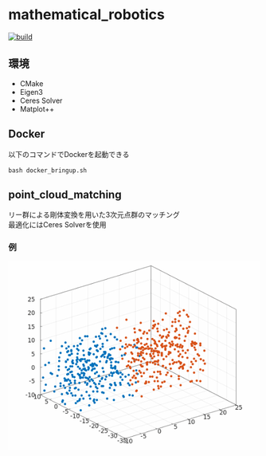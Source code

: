 # mathematical_robotics

[![build](https://github.com/TakumaNakao/mathematical_robotics/actions/workflows/build.yml/badge.svg)](https://github.com/TakumaNakao/mathematical_robotics/actions/workflows/build.yml)

## 環境
* CMake
* Eigen3
* Ceres Solver
* Matplot++

## Docker
以下のコマンドでDockerを起動できる
```
bash docker_bringup.sh
```

## point_cloud_matching
リー群による剛体変換を用いた3次元点群のマッチング  
最適化にはCeres Solverを使用  

### 例
![point_cloud_matching](img/point_cloud_matching.gif)

